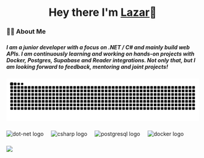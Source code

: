 <h1 align="center"><h1 align="center">Hey there I'm <a href="https://github.com/lazar-iliev-dev">Lazar</a>👋</h1></h1>

###

<h3 align="left">👩‍💻  About Me</h3>

###

<h5 align="left">I am a junior developer with a focus on .NET / C# and mainly build web APIs. I am continuously learning and working on hands-on projects with Docker, Postgres, Supabase and Reader integrations. Not only that, but I am looking forward to feedback, mentoring and joint projects!</h5>

###

<img src="https://raw.githubusercontent.com/lazar-iliev-dev/lazar-iliev-dev/output/snake.svg" alt="Snake animation" />

###

<div align="left">
  <img src="https://skillicons.dev/icons?i=dotnet" height="40" alt="dot-net logo"  />
  <img width="12" />
  <img src="https://skillicons.dev/icons?i=cs" height="40" alt="csharp logo"  />
  <img width="12" />
  <img src="https://cdn.jsdelivr.net/gh/devicons/devicon/icons/postgresql/postgresql-original.svg" height="40" alt="postgresql logo"  />
  <img width="12" />
  <img src="https://cdn.jsdelivr.net/gh/devicons/devicon/icons/docker/docker-plain-wordmark.svg" height="40" alt="docker logo"  />
  <img width="12" />
</div>


###

<div align="left">
  <img src="https://visitor-badge.laobi.icu/badge?page_id=lazar-iliev-dev.lazar-iliev-dev&left_color=blueviolet&right_color=darkblue"  />
</div>

###
